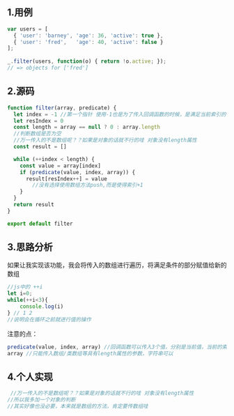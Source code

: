## 1.用例

```javascript
var users = [
  { 'user': 'barney', 'age': 36, 'active': true },
  { 'user': 'fred',   'age': 40, 'active': false }
];
 
_.filter(users, function(o) { return !o.active; });
// => objects for ['fred']
```

## 2.源码

```javascript
function filter(array, predicate) {
  let index = -1 //第一个指针 使用-1也是为了传入回调函数的时候，是满足当前索引的
  let resIndex = 0
  const length = array == null ? 0 : array.length 
  //判断数组是否为空
  //万一传入的不是数组呢？？如果是对象的话就不行的哇 对象没有length属性
  const result = []

  while (++index < length) {
    const value = array[index]
    if (predicate(value, index, array)) {
      result[resIndex++] = value
        //没有选择使用数组方法push,而是使得索引+1
    }
  }
  return result
}

export default filter
```

## 3.思路分析

如果让我实现该功能，我会将传入的数组进行遍历，将满足条件的部分赋值给新的数组

```javascript
//js中的 ++i
let i=0;
while(++i<3){
    console.log(i)
} // 1 2
//说明会在循环之前就进行值的操作
```

注意的点：

```javascript
predicate(value, index, array) //回调函数可以传入3个值，分别是当前值，当前的索引，数组本身
array //只能传入数组/类数组等具有length属性的参数，字符串可以
```

## 4.个人实现

```javascript
 //万一传入的不是数组呢？？如果是对象的话就不行的哇 对象没有length属性
//所以我多加一个对象的判断
//其实好像也没必要，本来就是数组的方法，肯定要传数组哇
```

